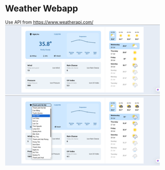 # Weather Webapp
Use API from https://www.weatherapi.com/
![demo](https://github.com/Dung-Pham/weather-webapp/blob/main/public/home-page.png?raw=true)
![demo](https://github.com/Dung-Pham/weather-webapp/blob/main/public/change-location.png?raw=true)
